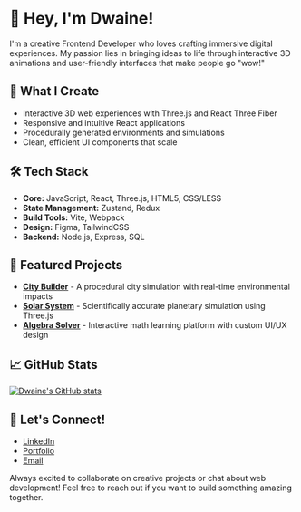 # 👋 Hey, I'm Dwaine!

I'm a creative Frontend Developer who loves crafting immersive digital experiences. My passion lies in bringing ideas to life through interactive 3D animations and user-friendly interfaces that make people go "wow!"

## 🎨 What I Create
- Interactive 3D web experiences with Three.js and React Three Fiber
- Responsive and intuitive React applications
- Procedurally generated environments and simulations
- Clean, efficient UI components that scale

## 🛠️ Tech Stack
- **Core:** JavaScript, React, Three.js, HTML5, CSS/LESS
- **State Management:** Zustand, Redux
- **Build Tools:** Vite, Webpack
- **Design:** Figma, TailwindCSS
- **Backend:** Node.js, Express, SQL

## 🚀 Featured Projects
- **[City Builder](link)** - A procedural city simulation with real-time environmental impacts
- **[Solar System](link)** - Scientifically accurate planetary simulation using Three.js
- **[Algebra Solver](link)** - Interactive math learning platform with custom UI/UX design

## 📈 GitHub Stats
[![Dwaine's GitHub stats](https://github-readme-stats.vercel.app/api?username=dwainejade&show_icons=true&theme=tokyonight)](https://github.com/anuraghazra/github-readme-stats)

## 🤝 Let's Connect!
- [LinkedIn](your-linkedin-link)
- [Portfolio](your-portfolio-link)
- [Email](mailto:dwainem.gnd@gmail.com)

Always excited to collaborate on creative projects or chat about web development! Feel free to reach out if you want to build something amazing together.
